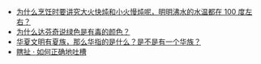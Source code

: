 + [为什么烹饪时要讲究大火快炖和小火慢炖呢，明明沸水的水温都在 100 度左右？](https://daily.zhihu.com/story/9777914)
+ [为什么达芬奇说绿色是有毒的颜色？](https://daily.zhihu.com/story/9777899)
+ [华夏文明有夏族，那么华指的是什么？是不是有一个华族？](https://daily.zhihu.com/story/9777907)
+ [瞎扯 · 如何正确地吐槽](https://daily.zhihu.com/story/9778165)
